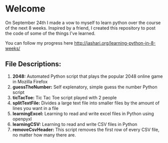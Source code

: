 # Welcome 
On September 24th I made a vow to myself to learn python over the course of the next 8 weeks. Inspired by a friend, I created this repository to post the code of some of the things I've learned. 

You can follow my progress here http://jashari.org/learning-python-in-8-weeks/

## File Descriptions:
1. **2048:**               Automated Python script that plays the popular 2048 online game in Mozilla Firefox
2. **guessTheNumber:**     Self explenatory, simple guess the number Python script
3. **ticTacToe:**          Tic Tac Toe script played with 2 people
4. **splitTextFile:**      Divides a large text file into smaller files by the amount of lines you want in a file
5. **learningExcel:**      Learning to read and write excel files in Python using openpyxl
6. **learningCSV:**        Learning to read and write CSV files in Python
7. **removeCsvHeader:**    This script removes the first row of every CSV file, no matter how many there are. 
